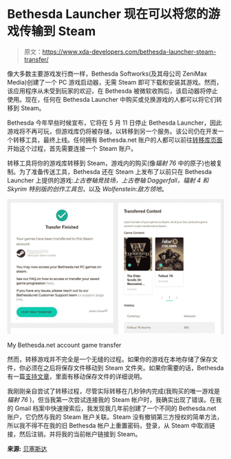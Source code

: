 # Bethesda Launcher 现在可以将您的游戏传输到 Steam

> 原文：<https://www.xda-developers.com/bethesda-launcher-steam-transfer/>

像大多数主要游戏发行商一样，Bethesda Softworks(及其母公司 ZeniMax Media)创建了一个 PC 游戏启动器，无需 Steam 即可下载和安装其游戏。然而，该应用程序从未受到玩家的欢迎，在 Bethesda 被微软收购后，该启动器将停止使用。现在，任何在 Bethesda Launcher 中购买或兑换游戏的人都可以将它们转移到 Steam。

Bethesda 今年早些时候宣布，它将在 5 月 11 日停止 Bethesda Launcher，因此游戏将不再可玩，但游戏库仍将被存储，以转移到另一个服务。该公司仍在开发一个转移工具，最终上线。任何拥有 Bethesda.net 账户的人都可以前往[转移库页面](https://bethesda.net/en/account/transfer-library)开始这个过程，首先需要连接一个 Steam 账户。

转移工具将你的游戏库转移到 Steam，游戏内的购买(像*辐射 76* 中的原子)也被复制。为了准备传送工具，Bethesda 还在 Steam 上发布了以前只在 Bethesda Launcher 上提供的游戏:*上古卷轴竞技场，上古卷轴 Daggerfall，辐射 4 和 Skyrim 特别版的创作工具包*，以及 *Wolfenstein:敌方领地*。

 <picture>![Bethesda.net transfer confirmation message](img/ed5222180a2b8f34fe54e86f17b0cebd.png)</picture> 

My Bethesda.net account game transfer

然而，转移游戏并不完全是一个无缝的过程。如果你的游戏在本地存储了保存文件，你必须在之后将保存文件移动到 Steam 文件夹。如果你需要的话，Bethesda 有一篇[支持文章](https://help.bethesda.net/#en/answer/55036)，里面有移动保存文件的详细说明。

我刚刚亲自尝试了转移过程，尽管实际转移在几秒钟内完成(我购买的唯一游戏是*辐射 76* )，但当我第一次尝试连接我的 Steam 帐户时，我确实出现了错误。在我的 Gmail 档案中快速搜索后，我发现我几年前创建了一个不同的 Bethesda.net 账户，它仍然与我的 Steam 账户关联。Steam 没有撤销第三方授权的简单方法，所以我不得不在我的旧 Bethesda 帐户上重置密码，登录，从 Steam 中取消链接，然后注销，并将我的当前帐户链接到 Steam。

**来源:** [贝塞斯达](https://bethesda.net/en/article/2RXxG1y000NWupPalzLblG/sunsetting-the-bethesda-net-launcher-and-migrating-to-steam)